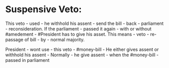 # Suspensive Veto:

This veto - used - he withhold his assent - send the bill - back - parliament - reconsideration. If the parliament - passed it again - with or without #amedement - #President has to give his asset. This means - veto - re-passage of bill - by - normal majority.

President - wont use - this veto - #money-bill - He either gives assent or withhold his assent - Normally - he give assent - when the #money-bill - passed in parliament


